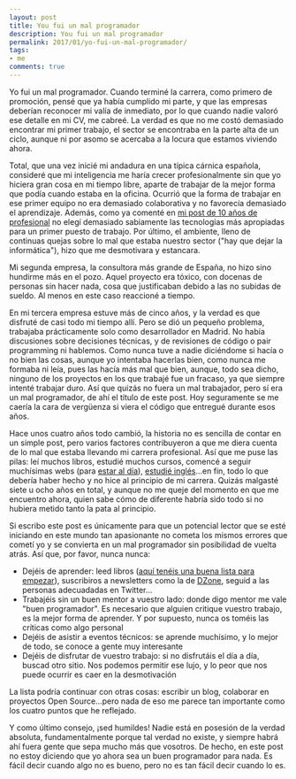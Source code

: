 ```yaml
---
layout: post
title: You fui un mal programador
description: You fui un mal programador
permalink: 2017/01/yo-fui-un-mal-programador/
tags:
- me
comments: true
---
```


Yo fui un mal programador. Cuando terminé la carrera, como primero de promoción, pensé que ya había cumplido mi parte, y que las empresas deberían reconocer mi valía de inmediato, por lo que cuando nadie valoró ese detalle en mi CV, me cabreé. La verdad es que no me costó demasiado encontrar mi primer trabajo, el sector se encontraba en la parte alta de un ciclo, aunque ni por asomo se acercaba a la locura que estamos viviendo ahora.

<!--break-->

Total, que una vez inicié mi andadura en una típica cárnica española, consideré que mi inteligencia me haría crecer profesionalmente sin que yo hiciera gran cosa en mi tiempo libre, aparte de trabajar de la mejor forma que podía cuando estaba en la oficina. Ocurrió que la forma de trabajar en ese primer equipo no era demasiado colaborativa y no favorecía demasiado el aprendizaje. Además, como ya comenté en [mi post de 10 años de profesional](/2015/08/10-years/) no elegí demasiado sabiamente las tecnologías más apropiadas para un primer puesto de trabajo. Por último, el ambiente, lleno de continuas quejas sobre lo mal que estaba nuestro sector ("hay que dejar la informática"), hizo que me desmotivara y estancara.

Mi segunda empresa, la consultora más grande de España, no hizo sino hundirme más en el pozo. Aquel proyecto era tóxico, con docenas de personas sin hacer nada, cosa que justificaban debido a las no subidas de sueldo. Al menos en este caso reaccioné a tiempo.

En mi tercera empresa estuve más de cinco años, y la verdad es que disfruté de casi todo mi tiempo allí. Pero se dió un pequeño problema, trabajaba prácticamente solo como desarrollador en Madrid. No había discusiones sobre decisiones técnicas, y de revisiones de código o pair programming ni hablemos. Como nunca tuve a nadie diciéndome si hacía o no bien las cosas, aunque yo intentaba hacerlas bien, como nunca me formaba ni leía, pues las hacía más mal que bien, aunque, todo sea dicho, ninguno de los proyectos en los que trabajé fue un fracaso, ya que siempre intenté trabajar duro. Así que quizás no fuera un mal trabajador, pero sí era un mal programador, de ahí el título de este post. Hoy seguramente se me caería la cara de vergüenza si viera el código que entregué durante esos años.

Hace unos cuatro años todo cambió, la historia no es sencilla de contar en un simple post, pero varios factores contribuyeron a que me diera cuenta de lo mal que estaba llevando mi carrera profesional. Así que me puse las pilas: leí muchos libros, estudié muchos cursos, comencé a seguir muchísimas webs (para [estar al día](/2015/10/estar-al-dia/)), [estudié inglés](/2016/12/aprender-ingles/)...en fin, todo lo que debería haber hecho y no hice al principio de mi carrera. Quizás malgasté siete u ocho años en total, y aunque no me queje del momento en que me encuentro ahora, quien sabe cómo de diferente habría sido todo si no hubiera metido tanto la pata al principio.

Si escribo este post es únicamente para que un potencial lector que se esté iniciando en este mundo tan apasionante no cometa los mismos errores que cometí yo y se convierta en un mal programador sin posibilidad de vuelta atrás. Así que, por favor, nunca nunca:

* Dejéis de aprender: leed libros ([aquí tenéis una buena lista para empezar](https://jasonroell.com/2015/03/16/12-most-infuential-books-every-software-engineer-needs-to-read/)), suscribiros a newsletters como la de [DZone](https://dzone.com/), seguid a las personas adecuadadas en Twitter...
* Trabajéis sin un buen mentor a vuestro lado: donde digo mentor me vale "buen programador". Es necesario que alguien critique vuestro trabajo, es la mejor forma de aprender. Y por supuesto, nunca os toméis las críticas como algo personal
* Dejéis de asistir a eventos técnicos: se aprende muchísimo, y lo mejor de todo, se conoce a gente muy interesante
* Dejéis de disfrutar de vuestro trabajo: si no disfrutáis el día a día, buscad otro sitio. Nos podemos permitir ese lujo, y lo peor que nos puede ocurrir es caer en la desmotivación

La lista podría continuar con otras cosas: escribir un blog, colaborar en proyectos Open Source...pero nada de eso me parece tan importante como los cuatro puntos que he reflejado.

Y como último consejo, ¡sed humildes! Nadie está en posesión de la verdad absoluta, fundamentalmente porque tal verdad no existe, y siempre habrá ahí fuera gente que sepa mucho más que vosotros. De hecho, en este post no estoy diciendo que yo ahora sea un buen programador para nada. Es fácil decir cuando algo no es bueno, pero no es tan fácil decir cuando lo es.
